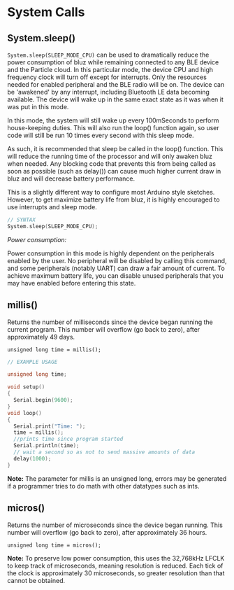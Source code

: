 # System Calls

## System.sleep()

`System.sleep(SLEEP_MODE_CPU)` can be used to dramatically reduce the power consumption of bluz while remaining connected to any BLE device and the Particle cloud.
In this particular mode, the device CPU and high frequency clock will turn off except for interrupts. Only the resources needed for enabled peripheral and the BLE radio will be on.
The device can be 'awakened' by any interrupt, including Bluetooth LE data becoming available. The device will wake up in the same exact state as it was when it was put in this mode.

In this mode, the system will still wake up every 100mSeconds to perform house-keeping duties. This will also run the loop() function again, so user code
will still be run 10 times every second with this sleep mode.

As such, it is recommended that sleep be called in the loop() function. This will reduce the running time of the processor and will only awaken bluz when needed. Any blocking code
that prevents this from being called as soon as possible (such as delay()) can cause much higher current draw in bluz and will decrease battery performance.

This is a slightly different way to configure most Arduino style sketches. However, to get maximize battery life from bluz, it is highly encouraged to use interrupts and sleep mode.

```C++
// SYNTAX
System.sleep(SLEEP_MODE_CPU);
```

*Power consumption:*

Power consumption in this mode is highly dependent on the peripherals enabled by the user. No peripheral will be disabled by calling this
command, and some peripherals (notably UART) can draw a fair amount of current. To achieve maximum battery life, you can disable unused
peripherals that you may have enabled before entering this state.

## millis()

Returns the number of milliseconds since the device began running the current program. This number will overflow (go back to zero), after approximately 49 days.

`unsigned long time = millis();`

```C++
// EXAMPLE USAGE

unsigned long time;

void setup()
{
  Serial.begin(9600);
}
void loop()
{
  Serial.print("Time: ");
  time = millis();
  //prints time since program started
  Serial.println(time);
  // wait a second so as not to send massive amounts of data
  delay(1000);
}
```
**Note:**
The parameter for millis is an unsigned long, errors may be generated if a programmer tries to do math with other datatypes such as ints.

## micros()

Returns the number of microseconds since the device began running. This number will overflow (go back to zero), after approximately 36 hours.

`unsigned long time = micros();`

**Note:**
To preserve low power consumption, this uses the 32,768kHz LFCLK to keep track of microseconds, meaning resolution is reduced. Each tick of the clock is approximately 30 microseconds, so greater resolution than that cannot be obtained.